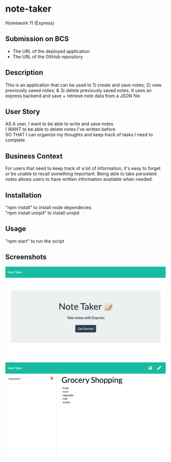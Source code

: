 # note-taker
Homework 11 (Express)

## Submission on BCS
* The URL of the deployed application
* The URL of the GitHub repository

## Description

This is an application that can be used to 1) create and save notes; 2) view previously saved notes; & 3) delete previously saved notes. It uses an express backend and save + retrieve note data from a JSON file.

## User Story

AS A user, I want to be able to write and save notes <br />
I WANT to be able to delete notes I've written before <br />
SO THAT I can organize my thoughts and keep track of tasks I need to complete

## Business Context

For users that need to keep track of a lot of information, it's easy to forget or be unable to recall something important. Being able to take persistent notes allows users to have written information available when needed.

## Installation
"npm install" to install node dependecies <br />
"npm install uniqid" to install uniqid

## Usage
"npm start" to run the script

## Screenshots
![App Screenshot](public/assets/images/1.png)
![App Screenshot](public/assets/images/2.png)

